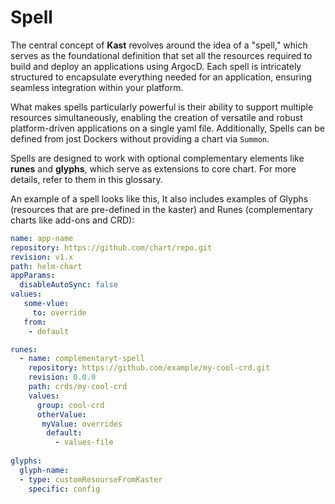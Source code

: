 # Spell

The central concept of **Kast** revolves around the idea of a "spell," which serves as the foundational definition that set all the resources required to build and deploy an applications using ArgocD. Each spell is intricately structured to encapsulate everything needed for an application, ensuring seamless integration within your platform.

What makes spells particularly powerful is their ability to support multiple resources simultaneously, enabling the creation of versatile and robust platform-driven applications on a single yaml file. Additionally, Spells can be defined from jost Dockers without providing a chart via `Summon`.

Spells are designed to work with optional complementary elements like **runes** and **glyphs**, which serve as  extensions to core chart. For more details, refer to them in this glossary.

An example of a spell looks like this, It also includes examples of Glyphs (resources that are pre-defined in the kaster) and Runes (complementary charts like add-ons and CRD):

```yaml
name: app-name
repository: https://github.com/chart/repo.git
revision: v1.x
path: helm-chart
appParams:
  disableAutoSync: false
values: 
   some-vlue:
     to: override
   from:
    - default

runes:
  - name: complementaryt-spell
    repository: https://github.com/example/my-cool-crd.git
    revision: 0.0.9
    path: crds/my-cool-crd
    values:
      group: cool-crd
      otherValue:
       myValue: overrides
        default:
          - values-file
 
glyphs:
  glyph-name:
  - type: customResourseFromKaster
    specific: config

```
